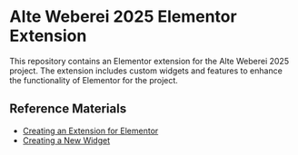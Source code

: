 # Alte Weberei 2025 Elementor Extension
This repository contains an Elementor extension for the Alte Weberei 2025 project. The extension includes custom widgets and features to enhance the functionality of Elementor for the project.


## Reference Materials
- [Creating an Extension for Elementor](https://developers.elementor.com/creating-an-extension-for-elementor/)
- [Creating a New Widget](https://developers.elementor.com/creating-a-new-widget/)